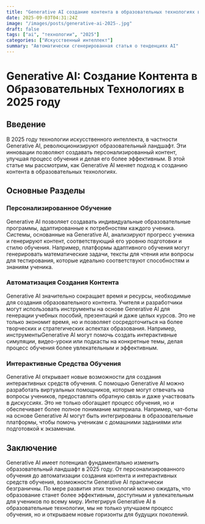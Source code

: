 ```yaml
---
title: "Generative AI создание контента в образовательных технологиях в 2025 году"
date: 2025-09-03T04:31:24Z
image: "/images/posts/generative-ai-2025-.jpg"
draft: false
tags: ["ai", "технологии", "2025"]
categories: ["Искусственный интеллект"]
summary: "Автоматически сгенерированная статья о тенденциях AI"
---
```


# Generative AI: Создание Контента в Образовательных Технологиях в 2025 году
## Введение
В 2025 году технологии искусственного интеллекта, в частности Generative AI, революционизируют образовательный ландшафт. Эти инновации позволяют создавать персонализированный контент, улучшая процесс обучения и делая его более эффективным. В этой статье мы рассмотрим, как Generative AI меняет подход к созданию контента в образовательных технологиях.

## Основные Разделы
### Персонализированное Обучение
Generative AI позволяет создавать индивидуальные образовательные программы, адаптированные к потребностям каждого ученика. Системы, основанные на Generative AI, анализируют прогресс ученика и генерируют контент, соответствующий его уровню подготовки и стилю обучения. Например, платформы адаптивного обучения могут генерировать математические задачи, тексты для чтения или вопросы для тестирования, которые идеально соответствуют способностям и знаниям ученика.

### Автоматизация Создания Контента
Generative AI значительно сокращает время и ресурсы, необходимые для создания образовательного контента. Учителя и разработчики могут использовать инструменты на основе Generative AI для генерации учебных пособий, презентаций и даже целых курсов. Это не только экономит время, но и позволяет сосредоточиться на более творческих и стратегических аспектах образования. Например, инструментыGenerative AI могут помочь создать интерактивные симуляции, видео-уроки или подкасты на конкретные темы, делая процесс обучения более увлекательным и эффективным.

### Интерактивные Средства Обучения
Generative AI открывает новые возможности для создания интерактивных средств обучения. С помощью Generative AI можно разработать виртуальных помощников, которые могут отвечать на вопросы учеников, предоставлять обратную связь и даже участвовать в дискуссиях. Это не только обогащает процесс обучения, но и обеспечивает более полное понимание материала. Например, чат-боты на основе Generative AI могут быть интегрированы в образовательные платформы, чтобы помочь ученикам с домашними заданиями или подготовкой к экзаменам.

## Заключение
Generative AI имеет потенциал фундаментально изменить образовательный ландшафт в 2025 году. От персонализированного обучения до автоматизации создания контента и интерактивных средств обучения, возможности Generative AI практически безграничны. По мере развития этих технологий можно ожидать, что образование станет более эффективным, доступным и увлекательным для учеников по всему миру. Интегрируя Generative AI в образовательные технологии, мы не только улучшаем процесс обучения, но и открываем новые горизонты для будущих поколений.
